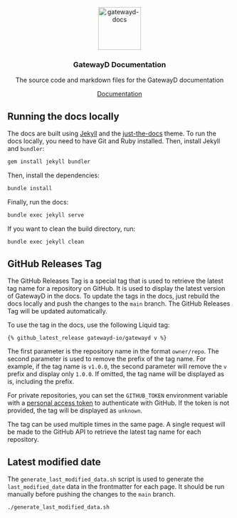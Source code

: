 <p align="center">
  <a href="https://docs.gatewayd.io/">
    <picture>
      <img alt="gatewayd-docs" src="https://github.com/gatewayd-io/docs/blob/main/assets/gatewayd-docs.png" width="96" />
    </picture>
  </a>
  <h3 align="center">GatewayD Documentation</h3>
  <p align="center">The source code and markdown files for the GatewayD documentation</p>
</p>

<p align="center">
    <a href="https://docs.gatewayd.io/">Documentation</a>
</p>

## Running the docs locally

The docs are built using [Jekyll](https://jekyllrb.com/) and the [just-the-docs](https://just-the-docs.github.io/just-the-docs/) theme. To run the docs locally, you need to have Git and Ruby installed. Then, install Jekyll and `bundler`:

```bash
gem install jekyll bundler
```

Then, install the dependencies:

```bash
bundle install
```

Finally, run the docs:

```bash
bundle exec jekyll serve
```

If you want to clean the build directory, run:

```bash
bundle exec jekyll clean
```

## GitHub Releases Tag

The GitHub Releases Tag is a special tag that is used to retrieve the latest tag name for a repository on GitHub. It is used to display the latest version of GatewayD in the docs. To update the tags in the docs, just rebuild the docs locally and push the changes to the `main` branch. The GitHub Releases Tag will be updated automatically.

To use the tag in the docs, use the following Liquid tag:

```liquid
{% github_latest_release gatewayd-io/gatewayd v %}
```

The first parameter is the repository name in the format `owner/repo`. The second parameter is used to remove the prefix of the tag name. For example, if the tag name is `v1.0.0`, the second parameter will remove the `v` prefix and display only `1.0.0`. If omitted, the tag name will be displayed as is, including the prefix.

For private repositories, you can set the `GITHUB_TOKEN` environment variable with a [personal access token](https://docs.github.com/en/github/authenticating-to-github/creating-a-personal-access-token) to authenticate with GitHub. If the token is not provided, the tag will be displayed as `unknown`.

The tag can be used multiple times in the same page. A single request will be made to the GitHub API to retrieve the latest tag name for each repository.

## Latest modified date

The `generate_last_modified_data.sh` script is used to generate the `last_modified_date` data in the frontmatter for each page. It should be run manually before pushing the changes to the `main` branch.

```bash
./generate_last_modified_data.sh
```

